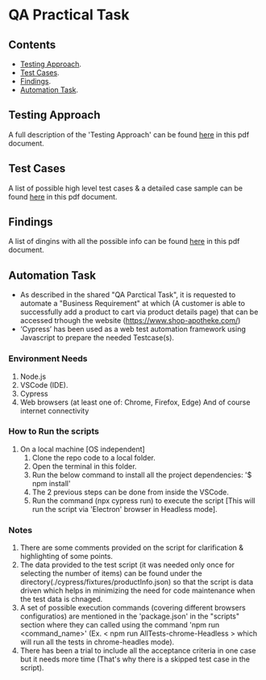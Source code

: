 # QA Practical Task

## Contents
- [Testing Approach](#Testing-Approach).
- [Test Cases](#Test-Cases).
- [Findings](#Findings).
- [Automation Task](#Automation-Task).

## Testing Approach
A full description of the 'Testing Approach' can be found [here](TaskDocumentation/Testing_Approach.pdf) in this pdf document.

## Test Cases
A list of possible high level test cases & a detailed case sample can be found [here](TaskDocumentation/TestCases.pdf) in this pdf document.

## Findings
A list of dingins with all the possible info can be found [here](TaskDocumentation/Findings.pdf) in this pdf document.

## Automation Task

- As described in the shared "QA Parctical Task", it is requested to automate a "Business Requirement" at which (A customer is able to successfully add a product to cart via product details page) that can be accessed trhough the website (https://www.shop-apotheke.com/)
- ‘Cypress’ has been used as a web test automation framework using Javascript to prepare the needed Testcase(s).


### Environment Needs
1.  Node.js
2.  VSCode (IDE).
3.  Cypress
4.  Web browsers (at least one of: Chrome, Firefox, Edge)
    And of course internet connectivity

### How to Run the scripts
1.  On a local machine [OS independent]
    1. Clone the repo code to a local folder.
    2. Open the terminal in this folder.
    3. Run the below command to install all the project dependencies: '$ npm install'
    4. The 2 previous steps can be done from inside the VSCode.
    5. Run the command (npx cypress run) to execute the script [This will run the script via 'Electron' browser in Headless mode].

### Notes
1.  There are some comments provided on the script for clarification & highlighting of some points.
2.  The data provided to the test script (it was needed only once for selecting the number of items) can be found under the directory(./cypress/fixtures/productInfo.json) so that the script is data driven which helps in minimizing the need for code maintenance when the test data is chnaged.
3.  A set of possible execution commands (covering different browsers configuratios) are mentioned in the 'package.json' in the "scripts" section where they can called using the command 'npm run <command_name>' (Ex. < npm run AllTests-chrome-Headless > which will run all the tests in chrome-headles mode).
4.  There has been a trial to include all the acceptance criteria in one case but it needs more time (That's why there is a skipped test case in the script).
